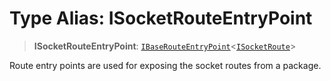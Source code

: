 # Type Alias: ISocketRouteEntryPoint

> **ISocketRouteEntryPoint**: [`IBaseRouteEntryPoint`](../interfaces/IBaseRouteEntryPoint.md)\<[`ISocketRoute`](../interfaces/ISocketRoute.md)\>

Route entry points are used for exposing the socket routes from a package.
